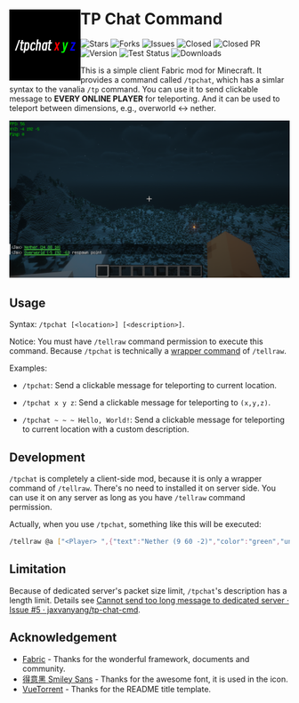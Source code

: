 <div>
  <img align="left" width="128" src="src/main/resources/assets/tp-chat-cmd/icon.png" alt="icon"/>
  <h1>TP Chat Command</h1>
</div>

![Stars](https://img.shields.io/github/stars/jaxvanyang/tp-chat-cmd) ![Forks](https://img.shields.io/github/forks/jaxvanyang/tp-chat-cmd)
![Issues](https://img.shields.io/github/issues/jaxvanyang/tp-chat-cmd) ![Closed](https://img.shields.io/github/issues-closed/jaxvanyang/tp-chat-cmd)
![Closed PR](https://img.shields.io/github/issues-pr-closed/jaxvanyang/tp-chat-cmd) ![Version](https://img.shields.io/github/v/release/jaxvanyang/tp-chat-cmd)
![Test Status](https://img.shields.io/github/actions/workflow/status/jaxvanyang/tp-chat-cmd/build.yml) ![Downloads](https://img.shields.io/github/downloads/jaxvanyang/tp-chat-cmd/total)

This is a simple client Fabric mod for Minecraft. It provides a
command called `/tpchat`, which has a simlar syntax to the
vanalia `/tp` command. You can use it to send clickable message
to **EVERY ONLINE PLAYER** for teleporting. And it can be used to teleport
between dimensions, e.g., overworld <-> nether.

![screenshot](src/main/resources/assets/tp-chat-cmd/screenshot.png)

## Usage

Syntax: `/tpchat [<location>] [<description>]`.

Notice: You must have `/tellraw` command permission to execute
this command. Because `/tpchat` is technically a
[wrapper command](#development) of `/tellraw`.

Examples:

- `/tpchat`: Send a clickable message for teleporting to current
  location.

- `/tpchat x y z`: Send a clickable message for teleporting to
  `(x,y,z)`.

- `/tpchat ~ ~ ~ Hello, World!`: Send a clickable message for
  teleporting to current location with a custom description.

## Development

`/tpchat` is completely a client-side mod, because it is only a
wrapper command of `/tellraw`. There's no need to installed it
on server side. You can use it on any server as long as you have
`/tellraw` command permission.

Actually, when you use `/tpchat`, something like this will be
executed:

```bash
/tellraw @a ["<Player> ",{"text":"Nether (9 60 -2)","color":"green","underlined":true,"clickEvent":{"action":"run_command","value":"/execute in minecraft:the_nether run tp @s 9 60 -2"}},": Hello, World!"]
```

## Limitation

Because of dedicated server's packet size limit, `/tpchat`'s
description has a length limit. Details see [Cannot send too long message to dedicated server · Issue #5 · jaxvanyang/tp-chat-cmd](https://github.com/jaxvanyang/tp-chat-cmd/issues/5).

## Acknowledgement

- [Fabric](https://fabricmc.net) - Thanks for the wonderful
  framework, documents and community.
- [得意黑 Smiley Sans](https://atelier-anchor.com/typefaces/smiley-sans) - Thanks for the awesome font, it is used in the icon.
- [VueTorrent](https://github.com/WDaan/VueTorrent) - Thanks for
  the README title template.
